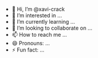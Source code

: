 - 👋 Hi, I’m @xavi-crack
- 👀 I’m interested in ...
- 🌱 I’m currently learning ...
- 💞️ I’m looking to collaborate on ...
- 📫 How to reach me ...
- 😄 Pronouns: ...
- ⚡ Fun fact: ...

<!---
xavi-crack/xavi-crack is a ✨ special ✨ repository because its `README.md` (this file) appears on your GitHub profile.
You can click the Preview link to take a look at your changes.
--->
